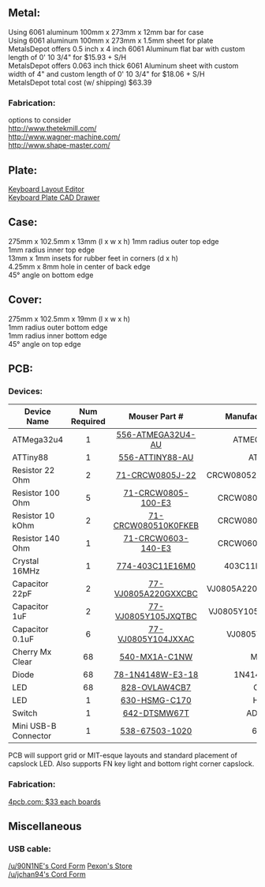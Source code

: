 

## Metal:
Using 6061 aluminum 100mm x 273mm x 12mm bar for case  
Using 6061 aluminum 100mm x 273mm x 1.5mm sheet for plate  
MetalsDepot offers 0.5 inch x 4 inch 6061 Aluminum flat bar with custom length of 0' 10 3/4" for $15.93 + S/H  
MetalsDepot offers 0.063 inch thick 6061 Aluminum sheet with custom width of 4" and custom length of 0' 10 3/4" for $18.06 + S/H  
MetalsDepot total cost (w/ shipping) $63.39  

### Fabrication:
options to consider  
http://www.thetekmill.com/  
http://www.wagner-machine.com/  
http://www.shape-master.com/  

## Plate:
[Keyboard Layout Editor](http://www.keyboard-layout-editor.com/#/gists/b67145701f86c79b1c43)  
[Keyboard Plate CAD Drawer](http://builder.swillkb.com/)  

## Case:
275mm x 102.5mm x 13mm (l x w x h)
1mm radius outer top edge  
1mm radius inner top edge  
13mm x 1mm insets for rubber feet in corners (d x h)  
4.25mm x 8mm hole in center of back edge  
45° angle on bottom edge  

## Cover:
275mm x 102.5mm x 19mm (l x w x h)  
1mm radius outer bottom edge  
1mm radius inner bottom edge  
45° angle on top edge  

## PCB:
### Devices:
| Device Name | Num Required | Mouser Part # | Manufacturer Part # |
|------------ |:------------:|:-------------:|--------------------:|
| ATMega32u4 | 1 | [556-ATMEGA32U4-AU](http://www.mouser.com/ProductDetail/Atmel/ATMEGA32U4-AU/?qs=sGAEpiMZZMvqv2n3s2xjsYzXfq0AWv1C4u5a33SlKLw%3d) | ATMEGA32U4-AU  |
| ATTiny88 | 1 | [556-ATTINY88-AU](http://www.mouser.com/ProductDetail/Microchip-Technology-Atmel/ATTINY88-AU/?qs=sGAEpiMZZMtVoztFdqDXO4cl4WCMEsnA) | ATTINY88-AU  |
|Resistor 22 Ohm | 2 | [71-CRCW0805J-22](http://www.mouser.com/ProductDetail/Vishay/CRCW080522R0JNTA/?qs=%2fha2pyFaduhkDOWkOJXWlDMmLdeZbXdGjK4cegWWE6MkURhQYa1h7w%3d%3d)| CRCW080522R0JNTABC |
|Resistor 100 Ohm | 5 | [71-CRCW0805-100-E3](http://www.mouser.com/ProductDetail/Vishay/CRCW0805100RFKEA/?qs=sGAEpiMZZMu61qfTUdNhG2DpbjADlD3GxPcNG3UnvYk%3d)| CRCW0805100RFKEA |
|Resistor 10 kOhm | 2 | [71-CRCW080510K0FKEB](http://www.mouser.com/ProductDetail/Vishay/CRCW080510K0FKEB/?qs=sGAEpiMZZMu61qfTUdNhG2DpbjADlD3GcSqJrx4YWs0%3d)| CRCW080510K0FKEB |
|Resistor 140 Ohm | 1 | [71-CRCW0603-140-E3](http://www.mouser.com/ProductDetail/Vishay/CRCW0603140RFKEA/?qs=sGAEpiMZZMujMHSoaAZeGU0lxA%2fvZNWc)| CRCW0603140RFKEA |
|Crystal 16MHz | 1 |[774-403C11E16M0](http://www.mouser.com/ProductDetail/CTS/403C11E16M00000/?qs=%2fha2pyFaduhnqK73TLfDQFnxQAc6%252baaO2JdnQzOnGxoo93NC0Mj7hA%3d%3d) | 403C11E16M00000 |
|Capacitor 22pF |2 | [77-VJ0805A220GXXCBC](http://www.mouser.com/ProductDetail/Vishay/VJ0805A220GXXCW1BC/?qs=%2fha2pyFaduiCUhz83QhWpqT%2fmresq4HlYMFL5amR%2fF1128TmWEho%2fA%3d%3d)| VJ0805A220GXXCW1BC |
| Capacitor 1uF | 2 | [77-VJ0805Y105JXQTBC](http://www.mouser.com/ProductDetail/Vishay/VJ0805Y105JXQTW1BC/?qs=%2fha2pyFaduhF2nQ94KIYve%2fl4CxhPlh2%252b3KyKHC0dmBpNgOuXX7Vxw%3d%3d)| VJ0805Y105JXQTW1BC |
| Capacitor 0.1uF | 6 | [77-VJ0805Y104JXXAC](http://www.mouser.com/ProductDetail/Vishay/VJ0805Y104JXXAC/?qs=%2fha2pyFaduhF2nQ94KIYvbr7HECSzlgHhUvG0Weymxx3QDZmpJGQdw%3d%3d)| VJ0805Y104JXXAC |
| Cherry Mx Clear | 68 | [540-MX1A-C1NW](http://www.mouser.com/ProductDetail/CHERRY/MX1A-C1NW/?qs=%2fha2pyFaduhq8Eet0S7vJZRQrJ5ARolZRjRGrDPgpGI%3d) | MX1A-C1NW |
| Diode | 68 | [78-1N4148W-E3-18](http://www.mouser.com/ProductDetail/Vishay-Semiconductors/1N4148W-E3-18/?qs=sGAEpiMZZMtoHjESLttvkjs26zymxl2FU28Iozw68oc%3d) | 1N4148W-E3-18 |
| LED | 68 |  [828-OVLAW4CB7](http://www.mouser.com/ProductDetail/TT-Electronics/OVLAW4CB7/?qs=%2fha2pyFadujzdKCSYOCF%2fb%2f4YkU%2fwT0oK9SyE8dg0Io%3d) | OVLAW4CB7 |
| LED | 1 |  [630-HSMG-C170](http://www.mouser.com/ProductDetail/Broadcom-Limited/HSMG-C170/?qs=%2fha2pyFadui7GuUNwhHOtxOwms9WbCS22xPYZi6eFLk%3d) | HSMG-C170 |
| Switch | 1 | [642-DTSMW67T](http://www.mouser.com/ProductDetail/Apem/ADTSMW67TV/?qs=sGAEpiMZZMsgGjVA3toVBOI7nILP73PyWCtsFyAcyoI%3d) | ADTSMW67TV |
| Mini USB-B Connector | 1 | [538-67503-1020](http://www.mouser.com/ProductDetail/Molex/67503-1020/?qs=sGAEpiMZZMtDa8bhoiaN7Dp%2fkqK5DKnm) | 67503-1020 |

PCB will support grid or MIT-esque layouts and standard placement of capslock LED. Also supports FN key light and bottom right corner capslock.

### Fabrication:
[4pcb.com: $33 each boards](www.4pcb.com)

## Miscellaneous
### USB cable:
[/u/90N1NE's Cord Form](https://docs.google.com/forms/d/1O8-y3vcuR8QClX1kB-gxhwCaVJ4b8tqBf4mBuyMltoc)
[Pexon's Store](http://pexonpcs.co.uk/)  
[/u/jchan94's Cord Form](https://docs.google.com/forms/d/1i3O6ZZ9YgS6CADAT-xIyotbfbr2Xl6MgCU8oeTNEtNQ/viewform)  
